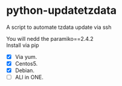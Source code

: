 # python-updatetzdata
A script to automate tzdata update via ssh

You will nedd the paramiko==2.4.2  
Install via pip 

- [x] Via yum.
- [x] Centos5.
- [x] Debian.
- [ ] ALl in ONE.
